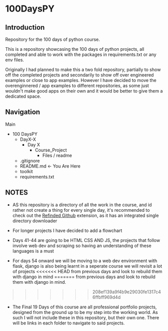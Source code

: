 # 100DaysPY

## Introduction

Repository for the 100 days of python course.

This is a repository showcasing the 100 days of python projects, all completed and able to work with the packages in requirements.txt or any env files. 

Originally I had planned to make this a two fold repository, partially to show off the completed projects and secondarily to show off over engineered examples or close to app examples.
However I have decided to move the overenginnered / app examples to different repositories, as some just wouldn't make good apps on their own and it would be better to give them a dedicated space.

## Navigation

Main
- 100 DaysPY
  - DayX-X
    - Day X
      - Course_Project
        - Files / readme
  - .gitignore
  - README.md <- You Are Here
  - toolkit
  - requirements.txt
  
## NOTES

- AS this repository is a directory of all the work in the course, and id rather not create a thing for every single day, it's recommended to check out 
the [Refinded Github](https://github.com/refined-github/refined-github) extension, as it has an integrated single directory downloader

- For longer projects I have decided to add a flowchart 

- Days 41-44 are going to be HTML CSS AND JS, the projects that follow involve web dev and scraping so having an understanding of these languages is a must

- For days 54 onward we will be moving to a web dev environment with flask, django is also being learnt in a seperate course we will revisit a lot of projects
<<<<<<< HEAD
from previous days and look to rebuild them with django in mind
=======
from previous days and look to rebuild them with django in mind.
>>>>>>> 208ef139a9f4b9e29030fe1317c46ffbff969d4d

- The Final 19 Days of this course are all professional portfolio projects, designed from the ground up to be my step into the working world. As such I will not include these in this repository, but their own one. There will be links in each folder to navigate to said projects.
